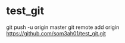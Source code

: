 # test_git
git push -u origin master
git remote add origin https://github.com/som3ah01/test_git.git
